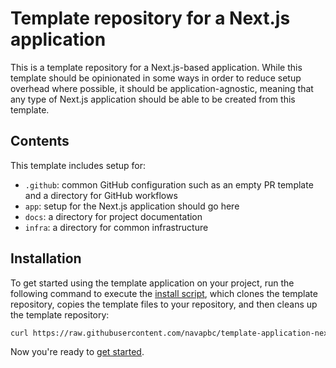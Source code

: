 # Template repository for a Next.js application

This is a template repository for a Next.js-based application. While this template should be opinionated in some ways in order to reduce setup overhead where possible, it should be application-agnostic, meaning that any type of Next.js application should be able to be created from this template.

## Contents

This template includes setup for:

- `.github`: common GitHub configuration such as an empty PR template and a directory for GitHub workflows
- `app`: setup for the Next.js application should go here
- `docs`: a directory for project documentation
- `infra`: a directory for common infrastructure

## Installation

To get started using the template application on your project, run the following command to execute the [install script](https://github.com/navapbc/template-application-nextjs/tree/main/template-only-bin/install-template.sh), which clones the template repository, copies the template files to your repository, and then cleans up the template repository:

```bash
curl https://raw.githubusercontent.com/navapbc/template-application-nextjs/main/template-only-bin/install-template.sh | bash -s
```

Now you're ready to [get started](./docs/app/getting-started.md).
